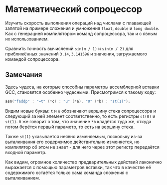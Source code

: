 # Математический сопроцессор

Изучить скорость выполнения операций над числами с плавающей запятой на
примере сложения и умножения `float`, `double` и `long double`. Как с
генерацией компилятором команд сопроцессора, так и с явным их использованием.

Сравнить точность вычислений `sin(π / 1)` и `sin(π / 2)` для приближённых
значений `3.14`, `3.141596` и значения, загружаемого командой сопроцессора.

## Замечания

Здесь чудеса, на которые способны параметры ассемблерной вставки GCC,
становятся особенно чудесными. Присмотримся к такому коду:

```c
asm("faddp" : "=t" (*c) : "u" (*a), "0" (*b) : "st(1)");
```

Видим новые буквы: `t` и `u` обозначают вершину стека сопроцессора и
следующий за ней элемент соответственно, то есть регистры `st(0)` и `st(1)`.
`0` же говорит о том, что значение `*b` кладётся туда же, откуда потом
берётся первый параметр, то есть на вершину стека.

Также `st(1)` указывается неявно изменяемым, поскольку из-за выталкивания его
содержимое действительно изменяется, но компилятор об этом не знает - для
него через этот регистр передаётся входной параметр.

Как видим, огромное количество предварительных действий лаконично выражается
с помощью параметров вставки, так что в качестве её содержимого остаётся
только сама команда сложения с выталкиванием.
